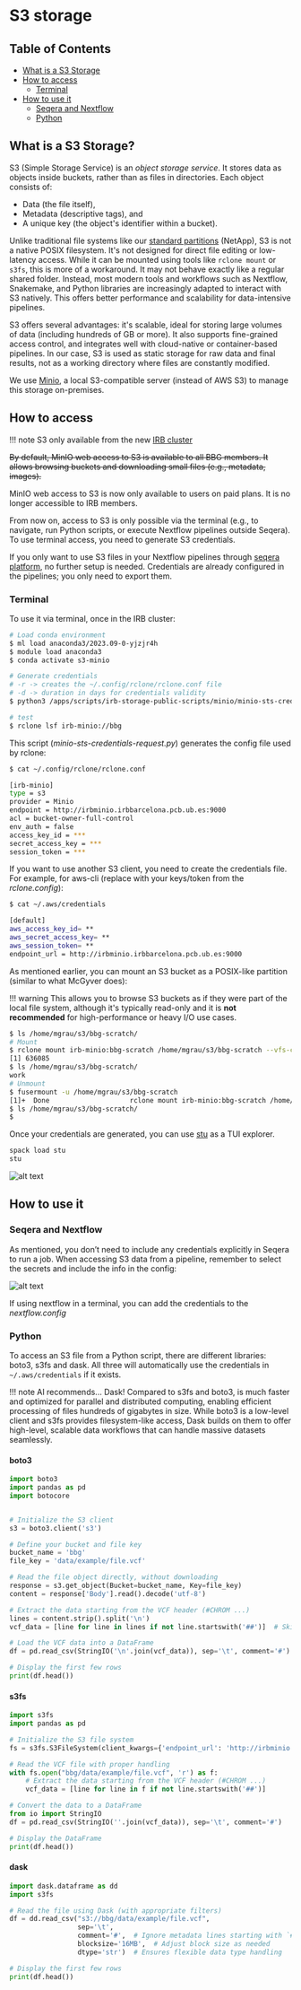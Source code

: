# S3 storage

## Table of Contents

- [What is a S3 Storage](#what-is-a-s3-storage)
- [How to access](#how-to-access)
    - [Terminal](#terminal)
- [How to use it](#how-to-use-it)
    - [Seqera and Nextflow](#seqera-and-nextflow)
    - [Python](#python)

## What is a S3 Storage?

S3 (Simple Storage Service) is an *object storage service*.
It stores data as objects inside buckets, rather than as files in directories. Each object consists of:

- Data (the file itself),
- Metadata (descriptive tags), and
- A unique key (the object's identifier within a bucket).

Unlike traditional file systems like our
[standard partitions](https://bbglab.github.io/bbgwiki/Cluster_basics/Structure) (NetApp), S3 is not a native POSIX
filesystem. It's not designed for direct file editing or low-latency access. While it can be mounted using tools
like `rclone mount` or `s3fs`, this is more of a workaround. It may not behave exactly like a regular shared folder.
Instead, most modern tools and workflows such as Nextflow, Snakemake, and Python libraries are increasingly adapted
to interact with S3 natively. This offers better performance and scalability for data-intensive pipelines.

S3 offers several advantages: it's scalable, ideal for storing large volumes of data (including hundreds of GB or
more). It also supports fine-grained access control, and integrates well with cloud-native or container-based
pipelines. In our case, S3 is used as static storage for raw data and final results, not as a working directory
where files are constantly modified.

We use [Minio](https://min.io/docs/minio/linux/index.html), a local S3-compatible server (instead of AWS S3) to
manage this storage on-premises.

## How to access

!!! note
    S3 only available from the new [IRB cluster](https://bbglab.github.io/bbgwiki/Cluster_basics/IRB_cluster)

~~By default, MinIO web access to S3 is available to all BBG members. It allows browsing buckets and downloading small
files (e.g., metadata, images).~~

MinIO web access to S3 is now only available to users on paid plans. It is no longer accessible to IRB members.

From now on, access to S3 is only possible via the terminal (e.g., to navigate, run Python scripts, or execute Nextflow
 pipelines outside Seqera). To use terminal access, you need to generate S3 credentials.

If you only want to use S3 files in your Nextflow pipelines through [seqera platform](https://cloud.seqera.io/), no
further setup is needed. Credentials are already configured in the pipelines; you only need to export them.

### Terminal

To use it via terminal, once in the IRB cluster:

```bash
# Load conda environment
$ ml load anaconda3/2023.09-0-yjzjr4h
$ module load anaconda3
$ conda activate s3-minio

# Generate credentials
# -r -> creates the ~/.config/rclone/rclone.conf file
# -d -> duration in days for credentials validity
$ python3 /apps/scripts/irb-storage-public-scripts/minio/minio-sts-credentials-request.py -u mgrau -r -d 365

# test
$ rclone lsf irb-minio://bbg
```

This script (*minio-sts-credentials-request.py*) generates the config file used by rclone:

```bash
$ cat ~/.config/rclone/rclone.conf

[irb-minio]
type = s3
provider = Minio
endpoint = http://irbminio.irbbarcelona.pcb.ub.es:9000
acl = bucket-owner-full-control
env_auth = false
access_key_id = ***
secret_access_key = ***
session_token = ***
```

If you want to use another S3 client, you need to create the credentials file. For example, for aws-cli (replace with
 your keys/token from the *rclone.config*):

```bash
$ cat ~/.aws/credentials

[default]
aws_access_key_id= **
aws_secret_access_key= **
aws_session_token= **
endpoint_url = http://irbminio.irbbarcelona.pcb.ub.es:9000
```

As mentioned earlier, you can mount an S3 bucket as a POSIX-like partition (similar to what McGyver does):

!!! warning
    This allows you to browse S3 buckets as if they were part of the local file system, although it's typically
    read-only and it is **not recommended** for high-performance or heavy I/O use cases.

```bash
$ ls /home/mgrau/s3/bbg-scratch/
# Mount
$ rclone mount irb-minio:bbg-scratch /home/mgrau/s3/bbg-scratch --vfs-cache-mode off --read-only &
[1] 636085
$ ls /home/mgrau/s3/bbg-scratch/
work
# Unmount
$ fusermount -u /home/mgrau/s3/bbg-scratch
[1]+  Done                    rclone mount irb-minio:bbg-scratch /home/mgrau/s3/bbg-scratch --vfs-cache-mode off --read-only
$ ls /home/mgrau/s3/bbg-scratch/
$
```

Once your credentials are generated, you can use [stu](https://github.com/lusingander/stu) as a TUI explorer.

```bash
spack load stu
stu
```

![alt text](https://github.com/lusingander/stu/raw/master/img/demo.gif)

## How to use it

### Seqera and Nextflow

As mentioned, you don’t need to include any credentials explicitly in Seqera to run a job. When accessing S3 data
from a pipeline, remember to select the secrets and include the info in the config:

![alt text](../assets/images/s3_secrets.png)

If using nextflow in a terminal, you can add the credentials to the *nextflow.config*

### Python

To access an S3 file from a Python script, there are different libraries: boto3, s3fs and dask.
All three will automatically use the credentials in `~/.aws/credentials` if it exists.

!!! note
    AI recommends... Dask! Compared to s3fs and boto3, is much faster and optimized for parallel and distributed
    computing, enabling efficient processing of files hundreds of gigabytes in size. While boto3 is a low-level
    client and s3fs provides filesystem-like access, Dask builds on them to offer high-level, scalable data workflows
    that can handle massive datasets seamlessly.

#### boto3

```python
import boto3
import pandas as pd
import botocore


# Initialize the S3 client
s3 = boto3.client('s3')

# Define your bucket and file key
bucket_name = 'bbg'
file_key = 'data/example/file.vcf'

# Read the file object directly, without downloading
response = s3.get_object(Bucket=bucket_name, Key=file_key)
content = response['Body'].read().decode('utf-8')

# Extract the data starting from the VCF header (#CHROM ...)
lines = content.strip().split('\n')
vcf_data = [line for line in lines if not line.startswith('##')]  # Skip metadata

# Load the VCF data into a DataFrame
df = pd.read_csv(StringIO('\n'.join(vcf_data)), sep='\t', comment='#')

# Display the first few rows
print(df.head())
```

#### s3fs

```python
import s3fs
import pandas as pd

# Initialize the S3 file system
fs = s3fs.S3FileSystem(client_kwargs={'endpoint_url': 'http://irbminio:9000'})

# Read the VCF file with proper handling
with fs.open("bbg/data/example/file.vcf", 'r') as f:
    # Extract the data starting from the VCF header (#CHROM ...)
    vcf_data = [line for line in f if not line.startswith('##')]

# Convert the data to a DataFrame
from io import StringIO
df = pd.read_csv(StringIO(''.join(vcf_data)), sep='\t', comment='#')

# Display the DataFrame
print(df.head())
```

#### dask

```python
import dask.dataframe as dd
import s3fs

# Read the file using Dask (with appropriate filters)
df = dd.read_csv("s3://bbg/data/example/file.vcf",
                 sep='\t', 
                 comment='#',  # Ignore metadata lines starting with `##`
                 blocksize='16MB',  # Adjust block size as needed
                 dtype='str')  # Ensures flexible data type handling

# Display the first few rows
print(df.head())
```
